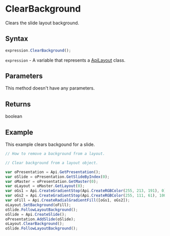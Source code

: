 # ClearBackground

Clears the slide layout background.

## Syntax

```javascript
expression.ClearBackground();
```

`expression` - A variable that represents a [ApiLayout](../ApiLayout.md) class.

## Parameters

This method doesn't have any parameters.

## Returns

boolean

## Example

This example clears backgound for a slide.

```javascript editor-pptx
// How to remove a background from a layout.

// Clear background from a layout object.

var oPresentation = Api.GetPresentation();
var oSlide = oPresentation.GetSlideByIndex(0);
var oMaster = oPresentation.GetMaster(0);
var oLayout = oMaster.GetLayout(0);
var oGs1 = Api.CreateGradientStop(Api.CreateRGBColor(255, 213, 191), 0);
var oGs2 = Api.CreateGradientStop(Api.CreateRGBColor(255, 111, 61), 100000);
var oFill = Api.CreateRadialGradientFill([oGs1, oGs2]);
oLayout.SetBackground(oFill);
oSlide.FollowLayoutBackground();
oSlide = Api.CreateSlide();
oPresentation.AddSlide(oSlide);
oLayout.ClearBackground();
oSlide.FollowLayoutBackground();
```
